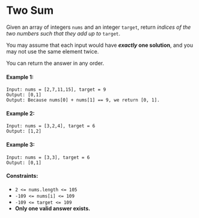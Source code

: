 # Two Sum

Given an array of integers `nums` and an integer `target`, return _indices of the two numbers such that they add up to_ `target`.

You may assume that each input would have **_exactly_ one solution**, and you may not use the same element twice.

You can return the answer in any order.



#### Example 1:
```
Input: nums = [2,7,11,15], target = 9
Output: [0,1]
Output: Because nums[0] + nums[1] == 9, we return [0, 1].
```

#### Example 2:
```
Input: nums = [3,2,4], target = 6
Output: [1,2]
```

#### Example 3:
```
Input: nums = [3,3], target = 6
Output: [0,1]
```

#### Constraints:

- `2 <= nums.length <= 105`
- `-109 <= nums[i] <= 109`
- `-109 <= target <= 109`
- **Only one valid answer exists.**